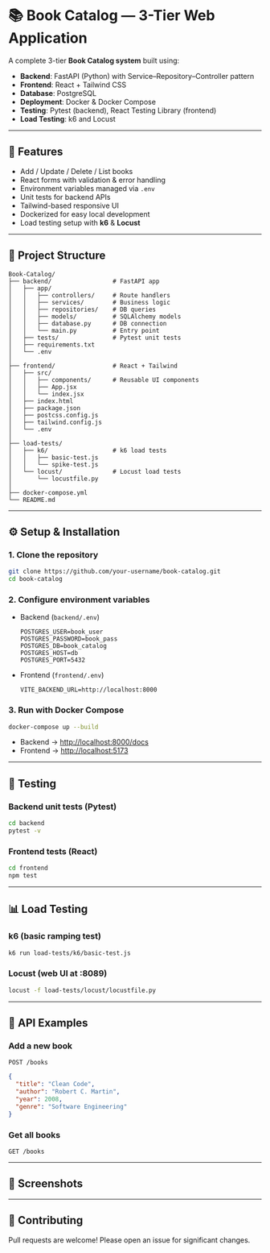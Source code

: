 # 📚 Book Catalog — 3-Tier Web Application

A complete 3-tier **Book Catalog system** built using:

* **Backend**: FastAPI (Python) with Service–Repository–Controller pattern
* **Frontend**: React + Tailwind CSS
* **Database**: PostgreSQL
* **Deployment**: Docker & Docker Compose
* **Testing**: Pytest (backend), React Testing Library (frontend)
* **Load Testing**: k6 and Locust

---

## 🚀 Features

* Add / Update / Delete / List books
* React forms with validation & error handling
* Environment variables managed via `.env`
* Unit tests for backend APIs
* Tailwind-based responsive UI
* Dockerized for easy local development
* Load testing setup with **k6** & **Locust**

---

## 📂 Project Structure

```
Book-Catalog/
├── backend/                 # FastAPI app
│   ├── app/
│   │   ├── controllers/     # Route handlers
│   │   ├── services/        # Business logic
│   │   ├── repositories/    # DB queries
│   │   ├── models/          # SQLAlchemy models
│   │   ├── database.py      # DB connection
│   │   └── main.py          # Entry point
│   ├── tests/               # Pytest unit tests
│   ├── requirements.txt
│   └── .env
│
├── frontend/                # React + Tailwind
│   ├── src/
│   │   ├── components/      # Reusable UI components
│   │   ├── App.jsx
│   │   └── index.jsx
│   ├── index.html
│   ├── package.json
│   ├── postcss.config.js
│   ├── tailwind.config.js
│   └── .env
│
├── load-tests/
│   ├── k6/                  # k6 load tests
│   │   ├── basic-test.js
│   │   └── spike-test.js
│   └── locust/              # Locust load tests
│       └── locustfile.py
│
├── docker-compose.yml
└── README.md
```

---

## ⚙️ Setup & Installation

### 1. Clone the repository

```bash
git clone https://github.com/your-username/book-catalog.git
cd book-catalog
```

### 2. Configure environment variables

* Backend (`backend/.env`)

  ```env
  POSTGRES_USER=book_user
  POSTGRES_PASSWORD=book_pass
  POSTGRES_DB=book_catalog
  POSTGRES_HOST=db
  POSTGRES_PORT=5432
  ```

* Frontend (`frontend/.env`)

  ```env
  VITE_BACKEND_URL=http://localhost:8000
  ```

### 3. Run with Docker Compose

```bash
docker-compose up --build
```

* Backend → [http://localhost:8000/docs](http://localhost:8000/docs)
* Frontend → [http://localhost:5173](http://localhost:5173)

---

## 🧪 Testing

### Backend unit tests (Pytest)

```bash
cd backend
pytest -v
```

### Frontend tests (React)

```bash
cd frontend
npm test
```

---

## 📊 Load Testing

### k6 (basic ramping test)

```bash
k6 run load-tests/k6/basic-test.js
```

### Locust (web UI at :8089)

```bash
locust -f load-tests/locust/locustfile.py
```

---

## 📖 API Examples

### Add a new book

`POST /books`

```json
{
  "title": "Clean Code",
  "author": "Robert C. Martin",
  "year": 2008,
  "genre": "Software Engineering"
}
```

### Get all books

`GET /books`

---

## 🎨 Screenshots

---

## 🤝 Contributing

Pull requests are welcome! Please open an issue for significant changes.
